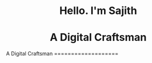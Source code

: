 <h1 align="center">Hello. I'm Sajith</h1>
<h1 align="center">A Digital Craftsman</h1>
A Digital Craftsman
===================
